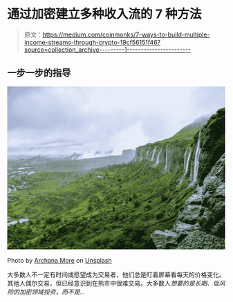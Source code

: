 # 通过加密建立多种收入流的 7 种方法

> 原文：<https://medium.com/coinmonks/7-ways-to-build-multiple-income-streams-through-crypto-19cf56151f46?source=collection_archive---------1----------------------->

## 一步一步的指导

![](img/1439066b5c601fb206a792a756008dbe.png)

Photo by [Archana More](https://unsplash.com/photos/AOSm9Cii6P4?utm_source=unsplash&utm_medium=referral&utm_content=creditCopyText) on [Unsplash](https://unsplash.com/search/photos/streams?utm_source=unsplash&utm_medium=referral&utm_content=creditCopyText)

大多数人不一定有时间或愿望成为交易者，他们总是盯着屏幕看每天的价格变化。其他人偶尔交易，但已经意识到在熊市中很难交易。大多数人*想要的是长期、低风险的加密领域投资，而不是…*